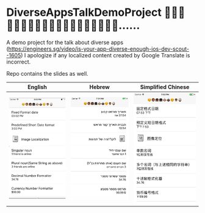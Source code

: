 # DiverseAppsTalkDemoProject 👦👦🏽👧🏾👧🏿👵🏼👵🏾👴👲🏽👳🏻👷🏽‍♀️……



A demo project for the talk about diverse apps (https://engineers.sg/video/is-your-app-diverse-enough-ios-dev-scout--1605)
I apologize if any localized content created by Google Translate is incorrect.

Repo contains the slides as well.

| English | Hebrew | Simplified Chinese |
| --------| -------| -------------------|
| ![en](SlidesAndResources/english.png)|![hebrew](SlidesAndResources/hebrew.png)|![chinese](SlidesAndResources/simplified_chinese.png)|
